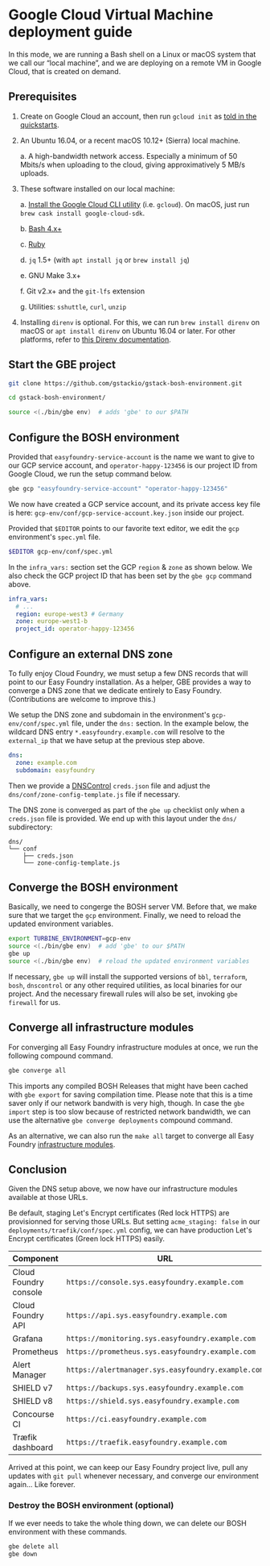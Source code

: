 Google Cloud Virtual Machine deployment guide
=============================================

In this mode, we are running a Bash shell on a Linux or macOS system that we
call our “local machine”, and we are deploying on a remote VM in Google Cloud,
that is created on demand.


## Prerequisites

1. Create on Google Cloud an account, then run `gcloud init` as
   [told in the quickstarts][gcloud_quickstarts].

2. An Ubuntu 16.04, or a recent macOS 10.12+ (Sierra) local machine.

    a. A high-bandwidth network access. Especially a minimum of 50 Mbits/s
       when uploading to the cloud, giving approximatively 5 MB/s uploads.

3. These software installed on our local machine:

    a. [Install the Google Cloud CLI utility][instal_cloud_sdk] (i.e. `gcloud`).
       On macOS, just run `brew cask install google-cloud-sdk`.

    b. [Bash 4.x+](../prerequisites/bash.md)

    c. [Ruby](../prerequisites/ruby.md)

    d. `jq` 1.5+ (with `apt install jq` or `brew install jq`)

    e. GNU Make 3.x+

    f. Git v2.x+ and the `git-lfs` extension

    g. Utilities: `sshuttle`, `curl`, `unzip`

4. Installing `direnv` is optional. For this, we can run `brew install direnv`
   on macOS or `apt install direnv` on Ubuntu 16.04 or later. For other
   platforms, refer to [this Direnv documentation][install_direnv].

[instal_cloud_sdk]: https://cloud.google.com/sdk/downloads
[gcloud_quickstarts]: https://cloud.google.com/sdk/docs/quickstarts
[install_direnv]: https://github.com/direnv/direnv#install


## Start the GBE project

```bash
git clone https://github.com/gstackio/gstack-bosh-environment.git

cd gstack-bosh-environment/

source <(./bin/gbe env)  # adds 'gbe' to our $PATH
```


## Configure the BOSH environment

Provided that `easyfoundry-service-account` is the name we want to give to our
GCP service account, and `operator-happy-123456` is our project ID from Google
Cloud, we run the setup command below.

```bash
gbe gcp "easyfoundry-service-account" "operator-happy-123456"
```

We now have created a GCP service account, and its private access key file is
here: `gcp-env/conf/gcp-service-account.key.json` inside our project.

Provided that `$EDITOR` points to our favorite text editor, we edit the `gcp`
environment's `spec.yml` file.

```bash
$EDITOR gcp-env/conf/spec.yml
```

In the `infra_vars:` section set the GCP `region` & `zone` as shown below. We
also check the GCP project ID that has been set by the `gbe gcp` command
above.

```yaml
infra_vars:
  # ...
  region: europe-west3 # Germany
  zone: europe-west1-b
  project_id: operator-happy-123456
```


## Configure an external DNS zone

To fully enjoy Cloud Foundry, we must setup a few DNS records that will point
to our Easy Foundry installation. As a helper, GBE provides a way to converge
a DNS zone that we dedicate entirely to Easy Foundry. (Contributions are
welcome to improve this.)

We setup the DNS zone and subdomain in the environment's
`gcp-env/conf/spec.yml` file, under the `dns:` section.
In the example below, the wildcard DNS entry `*.easyfoundry.example.com` will
resolve to the `external_ip` that we have setup at the previous step above.

```yaml
dns:
  zone: example.com
  subdomain: easyfoundry
```

Then we provide a [DNSControl](https://github.com/StackExchange/dnscontrol)
`creds.json` file and adjust the `dns/conf/zone-config-template.js` file if
necessary.

The DNS zone is converged as part of the `gbe up` checklist only when a
`creds.json` file is provided. We end up with this layout under the `dns/`
subdirectory:

```
dns/
└── conf
    ├── creds.json
    └── zone-config-template.js
```


## Converge the BOSH environment

Basically, we need to congerge the BOSH server VM. Before that, we make sure
that we target the `gcp` environment.
Finally, we need to reload the updated environment variables.

```bash
export TURBINE_ENVIRONMENT=gcp-env
source <(./bin/gbe env)  # add 'gbe' to our $PATH
gbe up
source <(./bin/gbe env)  # reload the updated environment variables
```

If necessary, `gbe up` will install the supported versions of
`bbl`, `terraform`, `bosh`, `dnscontrol`
or any other required utilities, as local binaries for our project.
And the necessary firewall rules will also be set, invoking `gbe firewall` for
us.


## Converge all infrastructure modules

For converging all Easy Foundry infrastructure modules at once, we run the
following compound command.

```bash
gbe converge all
```

This imports any compiled BOSH Releases that might have been cached with
`gbe export` for saving compilation time. Please note that this is a time
saver only if our network bandwith is very high, though. In case the
`gbe import` step is too slow because of restricted network bandwidth, we can
use the alternative `gbe converge deployments` compound command.

As an alternative, we can also run the `make all` target to converge all Easy
Foundry [infrastructure modules](../components.md).


## Conclusion

Given the DNS setup above, we now have our infrastructure modules available at
those URLs.

Be default, staging Let's Encrypt certificates (Red lock HTTPS) are
provisionned for serving those URLs. But setting `acme_staging: false` in our
`deployments/traefik/conf/spec.yml` config, we can have production Let's
Encrypt certificates (Green lock HTTPS) easily.

 Component            | URL
----------------------|----------------------------------------------------
Cloud Foundry console | `https://console.sys.easyfoundry.example.com`
Cloud Foundry API     | `https://api.sys.easyfoundry.example.com`
Grafana               | `https://monitoring.sys.easyfoundry.example.com`
Prometheus            | `https://prometheus.sys.easyfoundry.example.com`
Alert Manager         | `https://alertmanager.sys.easyfoundry.example.com`
SHIELD v7             | `https://backups.sys.easyfoundry.example.com`
SHIELD v8             | `https://shield.sys.easyfoundry.example.com`
Concourse CI          | `https://ci.easyfoundry.example.com`
Træfik dashboard      | `https://traefik.easyfoundry.example.com`

Arrived at this point, we can keep our Easy Foundry project live, pull any
updates with `git pull` whenever necessary, and converge our environment
again... Like forever.


### Destroy the BOSH environment (optional)

If we ever needs to take the whole thing down, we can delete our BOSH
environment with these commands.

```bash
gbe delete all
gbe down
```
